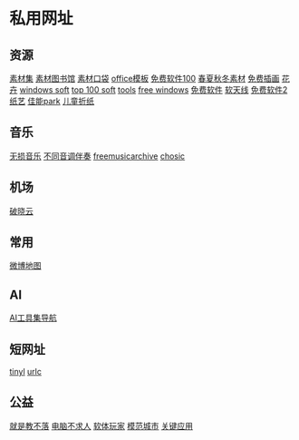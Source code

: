 # 私用网址
## 资源
[素材集](https://illustimage.com/)
[素材图书馆](https://www.sozai-library.com/)
[素材口袋](https://www.illust-pocket.com/illust/cate/music)
[office模板](https://www.office-template.net/)
[免费软件100](https://freesoft-100.com/)
[春夏秋冬素材](https://sozai-good.com/)
[免费插画](https://frame-illust.com/)
[花卉](https://flowerillust.com/)
[windows soft](https://www.soft32.com/windows/?rel=breadcrumb)
[top 100 soft](https://www.snapfiles.com/topdownloads/)
[tools](https://www.majorgeeks.com/mg/sortdate/proxy.html)
[free windows](https://win.softpedia.com/)
[免费软件](https://freesoft-concierge.com/)
[软天线](https://softantenna.com/)
[免费软件2](https://all-freesoft.net/)
[纸艺](https://paperm.jp/template/template.asp?code=vc_spcar&link=202001rank)
[佳能park](https://creativepark.canon/sc/index.html)
[儿童折纸](https://www.firstpalette.com/)

## 音乐
[无损音乐](https://www.dtshot.com/)
[不同音调伴奏](https://x-minus.pro/)
[freemusicarchive](https://freemusicarchive.org/search/?quicksearch=background)
[chosic](https://www.chosic.com/free-music/motivational/)
[]()
[]()
[]()
[]()
[]()
[]()
## 机场
[破晓云](https://v.poxiaoyun.com/#/register?code=3arSQKcv)
[]()
[]()
[]()
## 常用
[微博地图](http://place.weibo.com/)
[]()
[]()
## AI
[AI工具集导航](https://ai-bot.cn/)
[]()
[]()
## 短网址
[tinyl](https://tinyl.io/home.html)
[urlc](https://www.urlc.cn/user/login)
[]()
[]()
## 公益
[就是教不落](https://steachs.com/)
[电脑不求人](https://www.minwt.com/categories/pc/)
[软体玩家](https://pcrookie.com/)
[模范城市](https://template.city/)
[关键应用](https://key.chtouch.com/)
[]()
[]()
[]()
[]()
[]()
[]()
[]()
